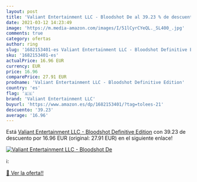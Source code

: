 ```yaml
---
layout: post
title: 'Valiant Entertainment LLC - Bloodshot De al 39.23 % de descuento'
date: 2021-03-12 14:23:49
image: 'https://m.media-amazon.com/images/I/51lCyrCYeQL._SL400_.jpg'
comments: true
category: ofertas
author: ring
slug: '1682153401-es Valiant Entertainment LLC - Bloodshot Definitive Edition'
sku: '1682153401-es'
actualPrice: 16.96 EUR
currency: EUR
price: 16.96
comparePrice: 27.91 EUR
prodname: 'Valiant Entertainment LLC - Bloodshot Definitive Edition'
country: 'es'
flag: '🇪🇸'
brand: 'Valiant Entertainment LLC'
buyurl: 'https://www.amazon.es/dp/1682153401/?tag=tolees-21'
descuento: '39.23'
average: '16.96'
---
```


Está [Valiant Entertainment LLC - Bloodshot Definitive Edition](https://www.amazon.es/dp/1682153401/?tag=tolees-21) con 39.23 de descuento por 16.96 EUR (original: 27.91 EUR) en el siguiente enlace!

[![Valiant Entertainment LLC - Bloodshot De](https://m.media-amazon.com/images/I/51lCyrCYeQL._SL400_.jpg)](https://www.amazon.es/dp/1682153401/?tag=tolees-21)

ℹ️:


[🛒 Ver la oferta!!](https://www.amazon.es/dp/1682153401/?tag=tolees-21)
